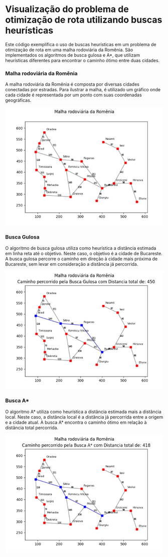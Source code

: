 # Visualização do problema de otimização de rota utilizando buscas heurísticas

Este código exemplifica o uso de buscas heurísticas em um problema de otimização de rota em uma malha rodoviária da Romênia. São implementados os algoritmos de busca gulosa e A*, que utilizam heurísticas diferentes para encontrar o caminho ótimo entre duas cidades.

### Malha rodoviária da Romênia

A malha rodoviária da Romênia é composta por diversas cidades conectadas por estradas. Para ilustrar a malha, é utilizado um gráfico onde cada cidade é representada por um ponto com suas coordenadas geográficas.

![Malha rodoviária da Romênia](https://raw.githubusercontent.com/ThaisBarrosAlvim/busca_euristica/master/plots/malha.png)

### Busca Gulosa

O algoritmo de busca gulosa utiliza como heurística a distância estimada em linha reta até o objetivo. Neste caso, o objetivo é a cidade de Bucareste. A busca gulosa percorre o caminho em direção à cidade mais próxima de Bucareste, sem levar em consideração a distância já percorrida. 

![Busca Gulosa](https://raw.githubusercontent.com/ThaisBarrosAlvim/busca_euristica/master/plots/busca_g.png)

### Busca A*

O algoritmo A* utiliza como heurística a distância estimada mais a distância local. Neste caso, a distância local é a distância já percorrida entre a origem e a cidade atual. A busca A* encontra o caminho ótimo em relação à distância total percorrida.

![Busca A*](https://raw.githubusercontent.com/ThaisBarrosAlvim/busca_euristica/master/plots/busca_a.png)